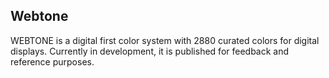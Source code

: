 ## Webtone

WEBTONE is a digital first color system with 2880 curated colors for digital displays. Currently in development, it is published for feedback and reference purposes.
